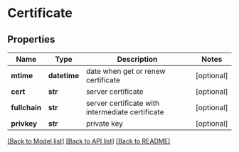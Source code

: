 # Certificate

## Properties
Name | Type | Description | Notes
------------ | ------------- | ------------- | -------------
**mtime** | **datetime** | date when get or renew certificate | [optional] 
**cert** | **str** | server certificate | [optional] 
**fullchain** | **str** | server certificate with intermediate certificate | [optional] 
**privkey** | **str** | private key | [optional] 

[[Back to Model list]](../README.md#documentation-for-models) [[Back to API list]](../README.md#documentation-for-api-endpoints) [[Back to README]](../README.md)

